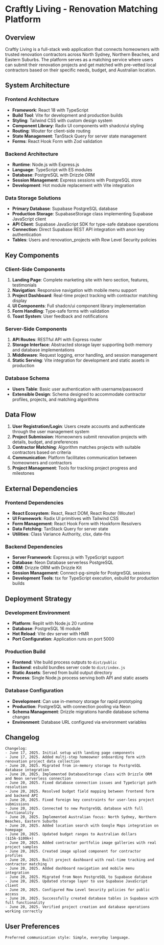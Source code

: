 # Craftly Living - Renovation Matching Platform

## Overview

Craftly Living is a full-stack web application that connects homeowners with trusted renovation contractors across North Sydney, Northern Beaches, and Eastern Suburbs. The platform serves as a matching service where users can submit their renovation projects and get matched with pre-vetted local contractors based on their specific needs, budget, and Australian location.

## System Architecture

### Frontend Architecture
- **Framework**: React 18 with TypeScript
- **Build Tool**: Vite for development and production builds
- **Styling**: Tailwind CSS with custom design system
- **Component Library**: Radix UI components with shadcn/ui styling
- **Routing**: Wouter for client-side routing
- **State Management**: TanStack Query for server state management
- **Forms**: React Hook Form with Zod validation

### Backend Architecture
- **Runtime**: Node.js with Express.js
- **Language**: TypeScript with ES modules
- **Database**: PostgreSQL with Drizzle ORM
- **Session Management**: Express sessions with PostgreSQL store
- **Development**: Hot module replacement with Vite integration

### Data Storage Solutions
- **Primary Database**: Supabase PostgreSQL database
- **Production Storage**: SupabaseStorage class implementing Supabase JavaScript client
- **API Client**: Supabase JavaScript SDK for type-safe database operations
- **Connection**: Direct Supabase REST API integration with anon key authentication
- **Tables**: Users and renovation_projects with Row Level Security policies

## Key Components

### Client-Side Components
1. **Landing Page**: Complete marketing site with hero section, features, testimonials
2. **Navigation**: Responsive navigation with mobile menu support
3. **Project Dashboard**: Real-time project tracking with contractor matching display
4. **UI Components**: Full shadcn/ui component library implementation
5. **Form Handling**: Type-safe forms with validation
6. **Toast System**: User feedback and notifications

### Server-Side Components
1. **API Routes**: RESTful API with Express router
2. **Storage Interface**: Abstracted storage layer supporting both memory and database implementations
3. **Middleware**: Request logging, error handling, and session management
4. **Static Serving**: Vite integration for development and static assets in production

### Database Schema
- **Users Table**: Basic user authentication with username/password
- **Extensible Design**: Schema designed to accommodate contractor profiles, projects, and matching algorithms

## Data Flow

1. **User Registration/Login**: Users create accounts and authenticate through the user management system
2. **Project Submission**: Homeowners submit renovation projects with details, budget, and preferences
3. **Contractor Matching**: Algorithm matches projects with suitable contractors based on criteria
4. **Communication**: Platform facilitates communication between homeowners and contractors
5. **Project Management**: Tools for tracking project progress and milestones

## External Dependencies

### Frontend Dependencies
- **React Ecosystem**: React, React DOM, React Router (Wouter)
- **UI Framework**: Radix UI primitives with Tailwind CSS
- **Form Management**: React Hook Form with Hookform Resolvers
- **Data Fetching**: TanStack Query for server state
- **Utilities**: Class Variance Authority, clsx, date-fns

### Backend Dependencies
- **Server Framework**: Express.js with TypeScript support
- **Database**: Neon Database serverless PostgreSQL
- **ORM**: Drizzle ORM with Drizzle Kit
- **Session Management**: Connect-pg-simple for PostgreSQL sessions
- **Development Tools**: tsx for TypeScript execution, esbuild for production builds

## Deployment Strategy

### Development Environment
- **Platform**: Replit with Node.js 20 runtime
- **Database**: PostgreSQL 16 module
- **Hot Reload**: Vite dev server with HMR
- **Port Configuration**: Application runs on port 5000

### Production Build
- **Frontend**: Vite build process outputs to `dist/public`
- **Backend**: esbuild bundles server code to `dist/index.js`
- **Static Assets**: Served from build output directory
- **Process**: Single Node.js process serving both API and static assets

### Database Configuration
- **Development**: Can use in-memory storage for rapid prototyping
- **Production**: PostgreSQL with connection pooling via Neon
- **Schema Management**: Drizzle migrations handle database schema changes
- **Environment**: Database URL configured via environment variables

## Changelog

```
Changelog:
- June 17, 2025. Initial setup with landing page components
- June 17, 2025. Added multi-step homeowner onboarding form with renovation project data collection
- June 20, 2025. Migrated from in-memory storage to PostgreSQL database integration
- June 20, 2025. Implemented DatabaseStorage class with Drizzle ORM and Neon serverless connection
- June 20, 2025. Fixed database connection issues and TypeScript path resolution
- June 20, 2025. Resolved budget field mapping between frontend form and backend API
- June 20, 2025. Fixed foreign key constraints for user-less project submissions
- June 20, 2025. Connected to new PostgreSQL database with full functionality
- June 20, 2025. Implemented Australian focus: North Sydney, Northern Beaches, Eastern Suburbs
- June 20, 2025. Added location search with Google Maps integration on homepage
- June 20, 2025. Updated budget ranges to Australian dollars ($15k-$100k+)
- June 20, 2025. Added contractor portfolio image galleries with real project samples
- June 20, 2025. Created image upload component for contractor profiles
- June 20, 2025. Built project dashboard with real-time tracking and contractor matching
- June 20, 2025. Added dashboard navigation and mobile menu integration
- June 20, 2025. Migrated from Neon PostgreSQL to Supabase database
- June 20, 2025. Updated storage layer to use Supabase JavaScript client
- June 20, 2025. Configured Row Level Security policies for public access
- June 20, 2025. Successfully created database tables in Supabase with full functionality
- June 20, 2025. Verified project creation and database operations working correctly
```

## User Preferences

```
Preferred communication style: Simple, everyday language.
```